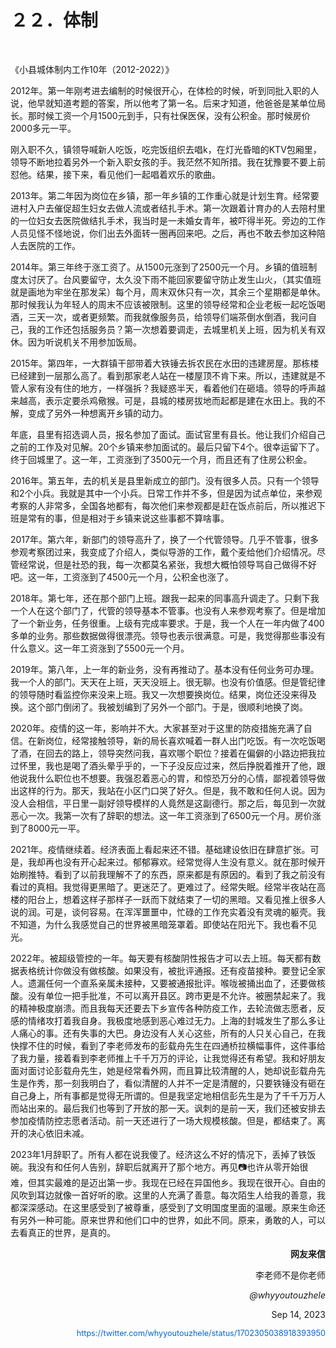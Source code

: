   <h1>２２．体制</h1>

  <p>&#160;</p>

  <p>《小县城体制内工作10年（2012-2022）》</p>

  <p>2012年。第一年刚考进去编制的时候很开心，在体检的时候，听到同批入职的人说，他早就知道考题的答案，所以他考了第一名。后来才知道，他爸爸是某单位局长。那时候工资一个月1500元到手，只有社保医保，没有公积金。那时候房价2000多元一平。</p>

  <p>刚入职不久，镇领导喊新人吃饭，吃完饭组织去唱k，在灯光昏暗的KTV包厢里，领导不断地拉着另外一个新入职女孩的手。我茫然不知所措。我在犹豫要不要上前怼他。结果，接下来，看见他们一起唱着欢乐的歌曲。</p>

  <p>2013年。第二年因为岗位在乡镇，那一年乡镇的工作重心就是计划生育。经常要进村入户去催促超生妇女去做人流或者结扎手术。第一次跟着计育办的人去陪村里的一位妇女去医院做结扎手术，我当时是一未婚女青年，被吓得半死。旁边的工作人员见怪不怪地说，你们出去外面转一圈再回来吧。之后，再也不敢去参加这种陪人去医院的工作。</p>

  <p>2014年。第三年终于涨工资了。从1500元涨到了2500元一个月。乡镇的值班制度太讨厌了。台风要留守，太久没下雨不能回家要留守防止发生山火，（其实值班就是画地为牢坐在那发呆）每个月，周末双休只有一次，其余三个星期都是单休。那时候我认为年轻人的周末不应该被限制。这里的领导经常和企业老板一起吃饭喝酒，三天一次，或者更频繁。而我就像服务员，给领导们端茶倒水倒酒，我问自己，我的工作还包括服务员？第一次想着要调走，去城里机关上班，因为机关有双休。因为听说机关不用参加饭局。</p>

  <p>2015年。第四年，一大群镇干部带着大铁锤去拆农民在水田的违建房屋。那栋楼已经建到一层那么高了。看到那家老人站在一楼屋顶不肯下来。所以，违建就是不管人家有没有住的地方，一样强拆？我疑惑半天，看着他们在砸墙。领导的呼声越来越高，表示定要杀鸡儆猴。可是，县城的楼房拔地而起都是建在水田上。我的不解，变成了另外一种想离开乡镇的动力。</p>

  <p>年底，县里有招选调人员，报名参加了面试。面试官里有县长。他让我们介绍自己之前的工作及对见解。20个乡镇来参加面试的。最后只留下4个。很幸运留下了。终于回城里了。这一年，工资涨到了3500元一个月，而且还有了住房公积金。</p>

  <p>2016年。第五年，去的机关是县里新成立的部门。没有很多人员。只有一个领导和2个小兵。我就是其中一个小兵。日常工作并不多，但是因为试点单位，来参观考察的人非常多，全国各地都有，每次他们来参观都是赶在饭点前后，所以推迟下班是常有的事，但是相对于乡镇来说这些事都不算啥事。</p>

  <p>2017年。第六年，新部门的领导高升了，换了一个代管领导。几乎不管事，很多参观考察团过来，我变成了介绍人，类似导游的工作，戴个麦给他们介绍情况。尽管经常说，但是社恐的我，每一次都莫名紧张，我想大概怕领导骂自己做得不好吧。这一年，工资涨到了4500元一个月，公积金也涨了。</p>

  <p>2018年。第七年，还在那个部门上班。跟我一起来的同事高升调走了。只剩下我一个人在这个部门了，代管的领导基本不管事。也没有人来参观考察了。但是增加了一个新业务，任务很重。上级有完成率要求。于是，我一个人在一年内做了400多单的业务。那些数据做得很漂亮。领导也表示很满意。可是，我觉得那些事没有什么意义。这一年工资涨到了5500元一个月。</p>

  <p>2019年。第八年，上一年的新业务，没有再推动了。基本没有任何业务可办理。我一个人的部门。天天在上班，天天没班上。很无聊。也没有价值感。但是管纪律的领导随时看监控你来没来上班。我又一次想要换岗位。结果，岗位还没来得及换。这个部门倒闭了。我被划编到了另外一个部门。于是，很顺利地换了岗。</p>

  <p>2020年。疫情的这一年，影响并不大。大家甚至对于这里的防疫措施充满了自信。在新岗位，经常接触领导，新的局长喜欢喊着一群人出门吃饭。有一次吃饭喝了酒，在回去的路上，领导突然问我，喜欢哪个职位？接着在偏僻的小路边把我拉过怀里，我也是喝了酒头晕乎乎的，一下子没反应过来，然后挣脱着推开了他，跟他说我什么职位也不想要。我强忍着恶心的胃，和惊恐万分的心情，鄙视着领导做出这样的行为。那天，我站在小区门口哭了好久。但是，我不敢和任何人说。因为没人会相信，平日里一副好领导模样的人竟然是这副德行。那之后，每见到一次就恶心一次。我第一次有了辞职的想法。这一年工资涨到了6500元一个月。房价涨到了8000元一平。</p>

  <p>2021年。疫情继续着。经济表面上看起来还不错。基础建设依旧在肆意扩张。可是，我却再也没有开心起来过。郁郁寡欢。经常觉得人生没有意义。就在那时候开始刷推特。看到了以前我理解不了的东西，原来都是有原因的。看到了我之前没有看过的真相。我觉得更黑暗了。更迷茫了。更难过了。经常失眠。经常半夜站在高楼的阳台上，想着这样子那样子一跃而下就结束了一切的黑暗。又看见推上很多人说的润。可是，谈何容易。在浑浑噩噩中，忙碌的工作充实着没有灵魂的躯壳。我不知道，为什么我感觉自己的世界被黑暗笼罩着。即使站在阳光下。我也看不见光。</p>

  <p>2022年。被超级管控的一年。每天要有核酸阴性报告才可以去上班。每天都有数据表格统计你做没有做核酸。如果没有，被批评通报。还有疫苗接种。要登记全家人。遗漏任何一个直系亲属未接种，又要被通报批评。喉咙被捅出血了，还要做核酸。没有单位一把手批准，不可以离开县区。跨市更是不允许。被圈禁起来了。我的精神极度崩溃。而且我每天还要去下乡宣传各种防疫工作，去轮流做志愿者，反感的情绪攻打着我自身。我极度地感到恶心难过无力。上海的封城发生了那么多让人痛心的事。还有失事的大巴。身边没有人关心这些，所有的人只关心自己，在我快撑不住的时候，看到了李老师发布的彭载舟先生在四通桥拉横幅事件，这件事给了我力量，接着看到李老师推上千千万万的评论，让我觉得还有希望。我和好朋友面对面讨论彭载舟先生，她是经常看外网，而且算比较清醒的人，她却说彭载舟先生是作秀，那一刻我明白了，看似清醒的人并不一定是清醒的，只要铁锤没有砸在自己身上，所有事都是觉得无所谓的。但是我坚定地相信彭先生是为了千千万万人而站出来的。最后我们也等到了开放的那一天。讽刺的是前一天，我们还被安排去参加疫情防控志愿者活动。前一天还进行了一场大规模核酸。但是，都结束了。离开的决心依旧未减。</p>

  <p>2023年1月辞职了。所有人都在说我傻了。经济这么不好的情况下，丢掉了铁饭碗。我没有和任何人告别，辞职后就离开了那个地方。再见📷也许从零开始很难，但其实最难的是迈出第一步。我现在已经在异国他乡。我现在很开心。自由的风吹到耳边就像一首好听的歌。这里的人充满了善意。每次陌生人给我的善意，我都深深感动。在这里感受到了被尊重，感受到了文明国度里面的温暖。原来生命还有另外一种可能。原来世界和他们口中的世界，如此不同。原来，勇敢的人，可以去看真正的世界，是真的。</p>

  <p style="text-align: right; font-weight: bold;">网友来信</p>

  <p style="text-align: right;">李老师不是你老师</p>

  <p style="text-align: right; font-style: italic;">@whyyoutouzhele</p>

  <p style="text-align: right;">Sep 14, 2023</p>

  <p style="text-align: right;"><a href="https://twitter.com/whyyoutouzhele/status/1702305038918393950
" style="text-decoration: none; color: #0066cc; font-size: 0.9em;">https://twitter.com/whyyoutouzhele/status/1702305038918393950 </a></p>
